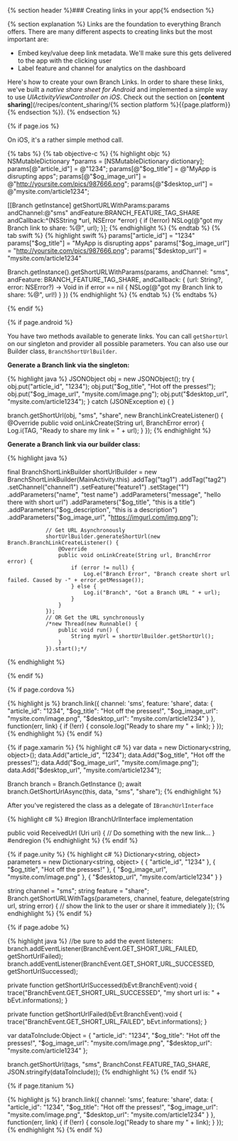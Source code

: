 {% section header %}### Creating links in your app{% endsection %}

{% section explanation %}
Links are the foundation to everything Branch offers. There are many different aspects to creating links but the most important are:

- Embed key/value deep link metadata. We'll make sure this gets delivered to the app with the clicking user
- Label feature and channel for analytics on the dashboard

Here's how to create your own Branch Links. In order to share these links, we've built a _native share sheet for Android_ and implemented a simple way to use _UIActivityViewController on iOS_. Check out the section on [**content sharing**](/recipes/content_sharing/{% section platform %}{{page.platform}}{% endsection %}).
{% endsection %}

<!--- iOS -->
{% if page.ios %}

On iOS, it's a rather simple method call.

{% tabs %}
{% tab objective-c %}
{% highlight objc %}
NSMutableDictionary *params = [NSMutableDictionary dictionary];
params[@"article_id"] = @"1234";
params[@"$og_title"] = @"MyApp is disrupting apps";
params[@"$og_image_url"] = @"http://yoursite.com/pics/987666.png";
params[@"$desktop_url"] = @"mysite.com/article1234";

[[Branch getInstance] getShortURLWithParams:params andChannel:@"sms" andFeature:BRANCH_FEATURE_TAG_SHARE andCallback:^(NSString *url, NSError *error) {
    if (!error) NSLog(@"got my Branch link to share: %@", url);
}];
{% endhighlight %}
{% endtab %}
{% tab swift %}
{% highlight swift %}
params["article_id"] = "1234"
params["$og_title"] = "MyApp is disrupting apps"
params["$og_image_url"] = "http://yoursite.com/pics/987666.png";
params["$desktop_url"] = "mysite.com/article1234"

Branch.getInstance().getShortURLWithParams(params, andChannel: "sms", andFeature: BRANCH_FEATURE_TAG_SHARE, andCallback: { (url: String?, error: NSError?) -> Void in
    if error == nil {
        NSLog(@"got my Branch link to share: %@", url!)
    }
})
{% endhighlight %}
{% endtab %}
{% endtabs %}

{% endif %}
<!--- /iOS -->


<!--- Android -->
{% if page.android %}

You have two methods available to generate links. You can call `getShortUrl` on our singleton and provider all possible parameters. You can also use our Builder class, `BranchShortUrlBuilder`.

**Generate a Branch link via the singleton:**

{% highlight java %}
JSONObject obj = new JSONObject();
try {
	obj.put("article_id", "1234");
	obj.put("$og_title", "Hot off the presses!");
	obj.put("$og_image_url", "mysite.com/image.png");
	obj.put("$desktop_url", "mysite.com/article1234");
} catch (JSONException e) { }

branch.getShortUrl(obj, "sms", "share", new BranchLinkCreateListener() {
	@Override
	public void onLinkCreate(String url, BranchError error) {
		Log.i(TAG, "Ready to share my link = " + url);
	}
});
{% endhighlight %}

**Generate a Branch link via our builder class:**

{% highlight java %}

final BranchShortLinkBuilder shortUrlBuilder = new BranchShortLinkBuilder(MainActivity.this)
                        .addTag("tag1")
                        .addTag("tag2")
                        .setChannel("channel1")
                        .setFeature("feature1")
                        .setStage("1")
                        .addParameters("name", "test name")
                        .addParameters("message", "hello there with short url")
                        .addParameters("$og_title", "this is a title")
                        .addParameters("$og_description", "this is a description")
                        .addParameters("$og_image_url", "https://imgurl.com/img.png");

                // Get URL Asynchronously
                shortUrlBuilder.generateShortUrl(new Branch.BranchLinkCreateListener() {
                    @Override
                    public void onLinkCreate(String url, BranchError error) {
                        if (error != null) {
                            Log.e("Branch Error", "Branch create short url failed. Caused by -" + error.getMessage());
                        } else {
                            Log.i("Branch", "Got a Branch URL " + url);
                        }
                    }
                });
                // OR Get the URL synchronously
                /*new Thread(new Runnable() {
                    public void run() {
                        String myUrl = shortUrlBuilder.getShortUrl();
                    }
                }).start();*/
{% endhighlight %}

{% endif %}
<!--- /Android -->

{% if page.cordova %}

{% highlight js %}
branch.link({
    channel: 'sms',
    feature: 'share',
    data: {
		"article_id": "1234",
		"$og_title": "Hot off the presses!",
		"$og_image_url": "mysite.com/image.png",
		"$desktop_url": "mysite.com/article1234"
    }
}, function(err, link) {
	if (!err) {
    	console.log("Ready to share my " + link);
	}
});
{% endhighlight %}
{% endif %}

{% if page.xamarin %}
{% highlight c# %}
var data = new Dictionary<string, object>(); 
data.Add("article_id", "1234");
data.Add("$og_title", "Hot off the presses!");
data.Add("$og_image_url", "mysite.com/image.png");
data.Add("$desktop_url", "mysite.com/article1234");

Branch branch = Branch.GetInstance ();
await branch.GetShortUrlAsync(this, data, "sms", "share");
{% endhighlight %}

After you've registered the class as a delegate of `IBranchUrlInterface`

{% highlight c# %}
#region IBranchUrlInterface implementation

public void ReceivedUrl (Uri uri)
{
    // Do something with the new link...
}
#endregion
{% endhighlight %}
{% endif %}

{% if page.unity %}
{% highlight c# %}
Dictionary<string, object> parameters = new Dictionary<string, object>
{
	{ "article_id", "1234" },
	{ "$og_title", "Hot off the presses!" },
	{ "$og_image_url", "mysite.com/image.png" },
	{ "$desktop_url", "mysite.com/article1234" }
}

string channel = "sms";
string feature = "share";
Branch.getShortURLWithTags(parameters, channel, feature, delegate(string url, string error) {
    // show the link to the user or share it immediately
});
{% endhighlight %}
{% endif %}

{% if page.adobe %}

{% highlight java %}
//be sure to add the event listeners:
branch.addEventListener(BranchEvent.GET_SHORT_URL_FAILED, getShortUrlFailed);
branch.addEventListener(BranchEvent.GET_SHORT_URL_SUCCESSED, getShortUrlSuccessed);

private function getShortUrlSuccessed(bEvt:BranchEvent):void {
    trace("BranchEvent.GET_SHORT_URL_SUCCESSED", "my short url is: " + bEvt.informations);
}

private function getShortUrlFailed(bEvt:BranchEvent):void {
    trace("BranchEvent.GET_SHORT_URL_FAILED", bEvt.informations);
}

var dataToInclude:Object = {
	"article_id": "1234",
	"$og_title": "Hot off the presses!",
	"$og_image_url": "mysite.com/image.png",
	"$desktop_url": "mysite.com/article1234"
};

branch.getShortUrl(tags, "sms", BranchConst.FEATURE_TAG_SHARE, JSON.stringify(dataToInclude));
{% endhighlight %}
{% endif %}

{% if page.titanium %}

{% highlight js %}
branch.link({
    channel: 'sms',
    feature: 'share',
    data: {
		"article_id": "1234",
		"$og_title": "Hot off the presses!",
		"$og_image_url": "mysite.com/image.png",
		"$desktop_url": "mysite.com/article1234"
    }
}, function(err, link) {
	if (!err) {
    	console.log("Ready to share my " + link);
	}
});
{% endhighlight %}
{% endif %}
